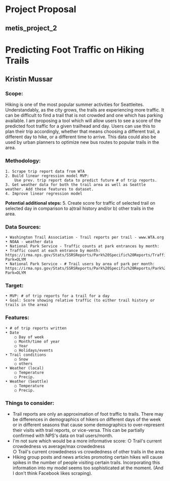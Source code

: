# Project Proposal
## metis_project_2

# Predicting Foot Traffic on Hiking Trails 
## Kristin Mussar

### Scope: 
Hiking is one of the most popular summer activities for Seattleites. Understandably, as the city grows, the trails are experiencing more traffic. It can be difficult to find a trail that is not crowded and one which has parking available. I am proposing a tool which will allow users to see a score of the predicted foot traffic for a given trailhead and day. Users can use this to plan their trip accordingly, whether that means choosing a different trail, a different day to hike, or a different time to arrive. This data could also be used by urban planners to optimize new bus routes to popular trails in the area. 

### Methodology: 
	1. Scrape trip report data from WTA 
	2. Build linear regression model MVP: 
		Use prev. trip report data to predict future # of trip reports. 
	3. Get weather data for both the trail area as well as Seattle weather. Add these features to dataset. 
	4. Improve linear regression model
**Potential additional steps:**
	5. Create score for traffic of selected trail on selected day in comparison to a)trail history and/or b) other trails in the area. 

### Data Sources:
	• Washington Trail Association - Trail reports per trail - www.WTA.org
	• NOAA - weather data
	• National Park Service - Traffic counts at park entrances by month: 
	• Traffic count at each entrance by month: 
	https://irma.nps.gov/Stats/SSRSReports/Park%20Specific%20Reports/Traffic%20Counts?Park=OLYM
	• National Park Service - # Trail users by area of park per month: https://irma.nps.gov/Stats/SSRSReports/Park%20Specific%20Reports/Park%20YTD%20Version%202?Park=OLYM

### Target: 
	• MVP: # of trip reports for a trail for a day
	• Goal: Score showing relative traffic (to either trail history or trails in the area)

### Features: 
	• # of trip reports written
	• Date 
		○ Day of week
		○ Month/time of year
		○ Year
		○ Holidays/events
	• Trail conditions
		○ Snow
		○ others
	• Weather (local)
		○ Temperature
		○ Precip.
	• Weather (Seattle)
		○ Temperature
		○ Precip.


### Things to consider: 
* Trail reports are only an approximation of foot traffic to trails. There may be differences in demographics of hikers on different days of the week or in different seasons that cause some demographics to over-represent their visits with trail reports, or vice-versa. This can be partially confirmed with NPS's data on trail users/month. 
* I'm not sure which would be a more informative score: 
		○ Trail's current crowdedness vs average/max crowdedness  
		○ Trail's current crowdedness vs crowdedness of other trails in the area
* Hiking group posts and news articles promoting certain hikes will cause spikes in the number of people visiting certain trails. Incorporating this information into my model seems too sophisticated at the moment. (And I don't think Facebook likes scraping). 
